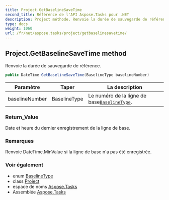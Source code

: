 ```yaml
---
title: Project.GetBaselineSaveTime
second_title: Référence de l'API Aspose.Tasks pour .NET
description: Project méthode. Renvoie la durée de sauvegarde de référence.
type: docs
weight: 1060
url: /fr/net/aspose.tasks/project/getbaselinesavetime/
---
```

## Project.GetBaselineSaveTime method

Renvoie la durée de sauvegarde de référence.

```csharp
public DateTime GetBaselineSaveTime(BaselineType baselineNumber)
```

| Paramètre | Taper | La description |
| --- | --- | --- |
| baselineNumber | BaselineType | Le numéro de la ligne de base[`BaselineType`](../../baselinetype/). |

### Return_Value

Date et heure du dernier enregistrement de la ligne de base.

### Remarques

Renvoie DateTime.MinValue si la ligne de base n'a pas été enregistrée.

### Voir également

* enum [BaselineType](../../baselinetype/)
* class [Project](../)
* espace de noms [Aspose.Tasks](../../project/)
* Assemblée [Aspose.Tasks](../../../)


